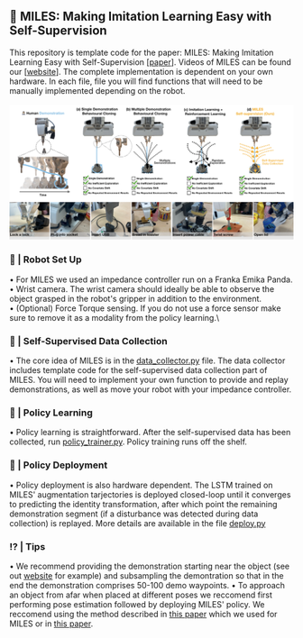 ## 🤖 MILES: Making Imitation Learning Easy with Self-Supervision
This repository is template code for the paper: MILES: Making Imitation Learning Easy with Self-Supervision [[paper](https://arxiv.org/abs/2410.19693)]. 
Videos of MILES can be found our [[website](https://www.robot-learning.uk/miles)]. The complete implementation is dependent on your own hardware. In each file, file you will find functions that will need to be manually implemented depending on the robot.\
\
![teaser](./img/fig.png)

### 🔩 | Robot Set Up
• For MILES we used an impedance controller run on a Franka Emika Panda. \
• Wrist camera. The wrist camera should ideally be able to observe the object grasped in the robot's gripper in addition to the environment.\
• (Optional) Force Torque sensing. If you do not use a force sensor make sure to remove it as a modality from the policy learning.\


### 🦾 | Self-Supervised Data Collection
• The core idea of MILES is in the [data_collector.py](./data_collector.py) file. The data collector includes template code for the self-supervised data collection part of MILES. You will need to implement your own function to provide and replay demonstrations, as well as move your robot with your impedance controller. 

### 🧠 | Policy Learning

• Policy learning is straightforward. After the self-supervised data has been collected, run [policy_trainer.py](./policy_trainer.py). Policy training runs off the shelf.

### 🔭 | Policy Deployment 

• Policy deployment is also hardware dependent. The LSTM trained on MILES' augmentation tarjectories is deployed closed-loop until it converges to predicting the identity transformation, after which point the remaining demonstration segment (if a disturbance was detected during data collection) is replayed. More details are available in the file [deploy.py](./deploy.py)

### ⁉️ | Tips

• We recommend providing the demonstration starting near the object (see out [website](https://www.robot-learning.uk/miles) for example) and subsampling the demontration so that in the end the demonstration comprises 50-100 demo waypoints.
• To approach an object from afar when placed at different poses we reccomend first performing pose estimation followed by deploying MILES' policy. We reccomend using the method described in [this paper](https://arxiv.org/abs/2105.06411) which we used for MILES or in [this paper](https://arxiv.org/abs/2310.12077).

